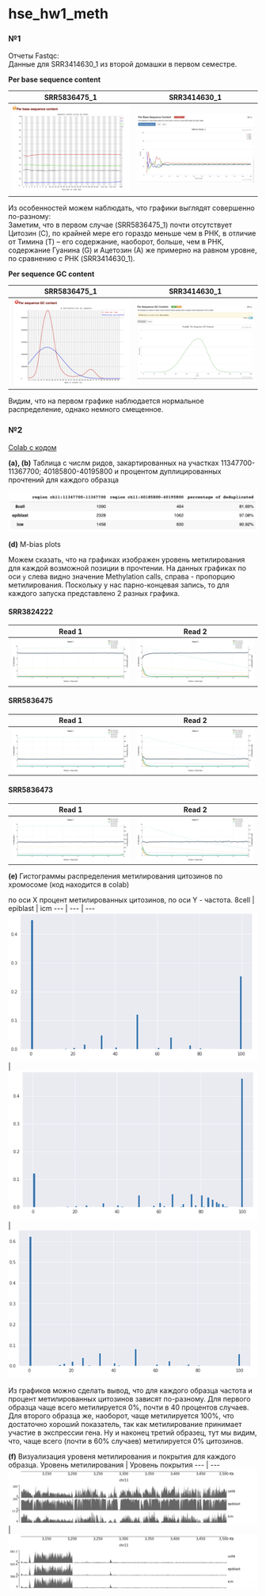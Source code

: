 # hse_hw1_meth
### №1

Отчеты Fastqc:<br>
Данные для SRR3414630_1 из второй домашки в первом семестре.

**Per base sequence content**

SRR5836475_1 | SRR3414630_1
--- | ---
![](https://github.com/ulvivl/hse_hw1_meth/blob/main/img/Per_b_sc_1.png) |  ![](https://github.com/ulvivl/hse_hw1_meth/blob/main/img/per_b_sq3.png)

Из особенностей можем наблюдать, что графики выглядят совершенно по-разному:<br>
Заметим, что в первом случае (SRR5836475_1) почти отсутствует Цитозин (C), по крайней мере его гораздо меньше чем в РНК, в отличие от Тимина (T) – его содержание, наоборот, больше, чем в РНК, cодержание Гуанина (G) и Ацетозин (А) же примерно на равном уровне, по сравнению с РНК (SRR3414630_1).<br>

**Per sequence GC content**

SRR5836475_1 | SRR3414630_1
--- | --- 
![](https://github.com/ulvivl/hse_hw1_meth/blob/main/img/Per_s_gc_1.png) |  ![](https://github.com/ulvivl/hse_hw1_meth/blob/main/img/Per_s_gc_3.png)

Видим, что на первом графике наблюдается нормальное распределение, однако немного смещенное.


### №2

[Colab с кодом](https://colab.research.google.com/drive/1QuP74Ola371aS37arV9O7BzrYBJgOFRI?usp=sharing)

**(a), (b)** Таблица с числм ридов, закартированных на участках 11347700-11367700; 40185800-40195800 и процентом дуплицированных прочтений для каждого образца

![](https://github.com/ulvivl/hse_hw1_meth/blob/main/img/table.png)

**(d)** M-bias plots<br>

Можем сказать, что на графиках изображен уровень метилирования для каждой возможной позиции в прочтении. На данных графиках по оси ```y``` слева видно значение Methylation calls, справа - пропорцию метилирования. Поскольку у нас парно-концевая запись, то для каждого запуска представлено 2 разных графика.

#### SRR3824222
Read 1 | Read 2 
--- | --- 
![](https://github.com/ulvivl/hse_hw1_meth/blob/main/img/Bismark_M-bias%20Read_1_22.png) | ![](https://github.com/ulvivl/hse_hw1_meth/blob/main/img/Bismark_M-bias%20Read_2_22.png) 
#### SRR5836475
Read 1 | Read 2 
--- | --- 
![](https://github.com/ulvivl/hse_hw1_meth/blob/main/img/Bismark_M-bias%20Read_1_75.png) | ![](https://github.com/ulvivl/hse_hw1_meth/blob/main/img/Bismark_M-bias%20Read_2_75.png)
#### SRR5836473
Read 1 | Read 2 
--- | --- 
![](https://github.com/ulvivl/hse_hw1_meth/blob/main/img/Bismark_M-bias%20Read_1_73.png) | ![](https://github.com/ulvivl/hse_hw1_meth/blob/main/img/Bismark_M-bias%20Read_2_73.png)

**(e)** Гистограммы распределения метилирования цитозинов по хромосоме (код находится в colab)

по оси X процент метилированных цитозинов, по оси Y - частота.
8cell | epiblast | icm 
--- | --- | ---
![](https://github.com/ulvivl/hse_hw1_meth/blob/main/img/8cell.png) | ![](https://github.com/ulvivl/hse_hw1_meth/blob/main/img/epiblast.png) |  ![](https://github.com/ulvivl/hse_hw1_meth/blob/main/img/icm.png)

Из графиков можно сделать вывод, что для каждого образца частота и процент метилированных цитозинов зависят по-разному. Для первого образца чаще всего метилируется 0%, почти в 40 процентов случаев. Для второго образца же, наоборот, чаще метилируется 100%, что достаточно хороший показатель, так как метилирование принимает участие в экспрессии гена. Ну и наконец третий образец, тут мы видим, что, чаще всего (почти в 60% случаев) метилируется 0% цитозинов.  

**(f)** Визуализация уровеня метилирования и покрытия для каждого образца.
Уровень метилирования | Уровень покрытия
--- | --- 
![](https://github.com/ulvivl/hse_hw1_meth/blob/main/img/met_level.png) | ![](https://github.com/ulvivl/hse_hw1_meth/blob/main/img/cov_level.png)
